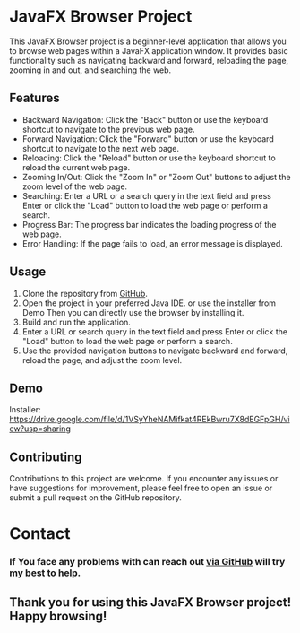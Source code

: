 # JavaFX Browser Project

This JavaFX Browser project is a beginner-level application that allows you to browse web pages within a JavaFX application window. It provides basic functionality such as navigating backward and forward, reloading the page, zooming in and out, and searching the web.

## Features

- Backward Navigation: Click the "Back" button or use the keyboard shortcut to navigate to the previous web page.
- Forward Navigation: Click the "Forward" button or use the keyboard shortcut to navigate to the next web page.
- Reloading: Click the "Reload" button or use the keyboard shortcut to reload the current web page.
- Zooming In/Out: Click the "Zoom In" or "Zoom Out" buttons to adjust the zoom level of the web page.
- Searching: Enter a URL or a search query in the text field and press Enter or click the "Load" button to load the web page or perform a search.
- Progress Bar: The progress bar indicates the loading progress of the web page.
- Error Handling: If the page fails to load, an error message is displayed.

## Usage

1. Clone the repository from [GitHub](https://github.com/shohanislajoy/Browser_with_javaFX).
2. Open the project in your preferred Java IDE. or use the installer from Demo Then you can directly use the browser by installing it.
3. Build and run the application.
4. Enter a URL or search query in the text field and press Enter or click the "Load" button to load the web page or perform a search.
5. Use the provided navigation buttons to navigate backward and forward, reload the page, and adjust the zoom level.

## Demo
Installer: https://drive.google.com/file/d/1VSyYheNAMifkat4REkBwru7X8dEGFpGH/view?usp=sharing



## Contributing

Contributions to this project are welcome. If you encounter any issues or have suggestions for improvement, please feel free to open an issue or submit a pull request on the GitHub repository.

# Contact
### If You face any problems with can reach out [via GitHub](https://github.com/shohanislamjoy) will try my best to help.

## Thank you for using this JavaFX Browser project! Happy browsing!
